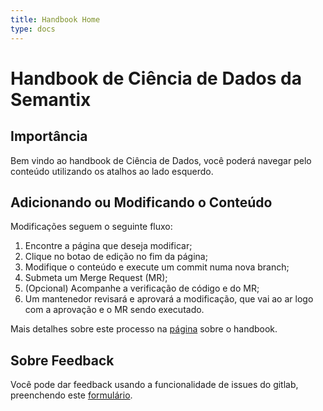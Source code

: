 ```yaml
---
title: Handbook Home
type: docs
---
```


# Handbook de Ciência de Dados da Semantix

## Importância

Bem vindo ao handbook de Ciência de Dados, você poderá 
navegar pelo conteúdo utilizando os atalhos ao lado esquerdo.

## Adicionando ou Modificando o Conteúdo

Modificações seguem o seguinte fluxo:
1.  Encontre a página que deseja modificar;
1.  Clique no botao de edição no fim da página;
1.  Modifique o conteúdo e execute um commit numa nova branch;
1.  Submeta um Merge Request (MR);
1.  (Opcional) Acompanhe a verificação de código e do MR;
1.  Um mantenedor revisará e aprovará a modificação, que vai ao ar logo
com a aprovação e o MR sendo executado.

Mais detalhes sobre este processo na [página]("https://semantix.gitlab.io/aijus/data-science/handbook/time/handbook/#modifica%C3%A7%C3%B5es-de-conte%C3%BAdo") sobre o handbook.

## Sobre Feedback

Você pode dar feedback usando a funcionalidade de issues do gitlab, 
preenchendo este [formulário](https://gitlab.com/Semantix/aijus/data-science/handbook/-/issues/new).
